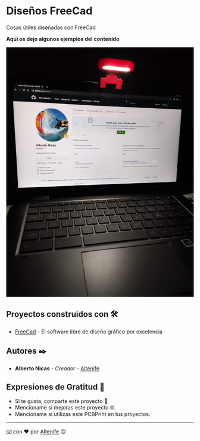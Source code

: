# Diseños FreeCad
Cosas útiles diseñadas con FreeCad

**Aquí os dejo algunos ejemplos del contenido**

<p align="center">
  <img src="https://github.com/altenife/Cositas-FreeCad/blob/main/Led%20Pantalla%20Ordenador/Imagenes/Luz%20para%20ordenador%20portatil%20o%20monitor%20(2).jpg"></p>
   
## Proyectos construidos con 🛠️

* [FreeCad](https://github.com/FreeCAD/FreeCAD) - El software libre de diseño gráfico por excelencia

## Autores ✒️

* **Alberto Nicas** - *Creador* - [Altenife](https://github.com/altenife)

## Expresiones de Gratitud 🎁

* Si te gusta, comparte este proyecto 📢
* Mencioname si mejoras este proyecto 🤓.
* Mencioname si utilizas este PCBPrint en tus proyectos.


---
⌨️ con ❤️ por [Altenife](https://github.com/altenife) 😊

